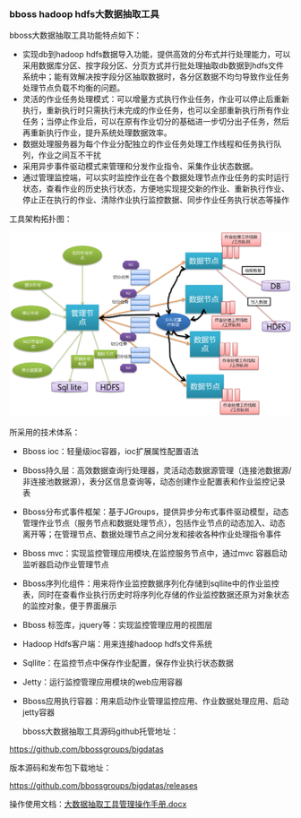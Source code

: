### bboss hadoop hdfs大数据抽取工具

bboss大数据抽取工具功能特点如下：

- 实现db到hadoop hdfs数据导入功能，提供高效的分布式并行处理能力，可以采用数据库分区、按字段分区、分页方式并行批处理抽取db数据到hdfs文件系统中；能有效解决按字段分区抽取数据时，各分区数据不均匀导致作业任务处理节点负载不均衡的问题。
- 灵活的作业任务处理模式：可以增量方式执行作业任务，作业可以停止后重新执行，重新执行时只需执行未完成的作业任务，也可以全部重新执行所有作业任务；当停止作业后，可以在原有作业切分的基础进一步切分出子任务，然后再重新执行作业，提升系统处理数据效率。
- 数据处理服务器为每个作业分配独立的作业任务处理工作线程和任务执行队列，作业之间互不干扰
- 采用异步事件驱动模式来管理和分发作业指令、采集作业状态数据。
- 通过管理监控端，可以实时监控作业在各个数据处理节点作业任务的实时运行状态，查看作业的历史执行状态，方便地实现提交新的作业、重新执行作业、停止正在执行的作业、清除作业执行监控数据、同步作业任务执行状态等操作

工具架构拓扑图：

![](../_images/18258fcc-a9ff-3823-9c86-623585c90efc.png)

所采用的技术体系：

- Bboss ioc：轻量级ioc容器，ioc扩展属性配置语法
- Bboss持久层：高效数据查询行处理器，灵活动态数据源管理（连接池数据源/非连接池数据源），表分区信息查询等，动态创建作业配置表和作业监控记录表
- Bboss分布式事件框架：基于JGroups，提供异步分布式事件驱动模型，动态管理作业节点（服务节点和数据处理节点），包括作业节点的动态加入、动态离开等；在管理节点、数据处理节点之间分发和接收各种作业处理指令事件
- Bboss mvc：实现监控管理应用模块,在监控服务节点中，通过mvc 容器启动监听器启动作业管理节点
- Bboss序列化组件：用来将作业监控数据序列化存储到sqllite中的作业监控表，同时在查看作业执行历史时将序列化存储的作业监控数据还原为对象状态的监控对象，便于界面展示
- Bboss 标签库，jquery等：实现监控管理应用的视图层
- Hadoop Hdfs客户端：用来连接hadoop hdfs文件系统
- Sqllite：在监控节点中保存作业配置，保存作业执行状态数据
- Jetty：运行监控管理应用模块的web应用容器
- Bboss应用执行容器：用来启动作业管理监控应用、作业数据处理应用、启动jetty容器

  bboss大数据抽取工具源码github托管地址：

https://github.com/bbossgroups/bigdatas

版本源码和发布包下载地址：

https://github.com/bbossgroups/bigdatas/releases

操作使用文档：[大数据抽取工具管理操作手册.docx](https://github.com/bbossgroups/bigdatas/blob/master/bigdatamonitor/大数据抽取工具管理操作手册.docx?raw=true)
  